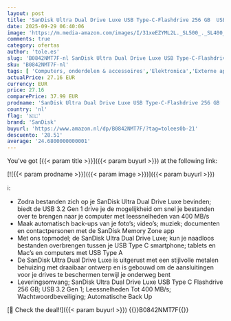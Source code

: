 ```yaml
---
layout: post
title: 'SanDisk Ultra Dual Drive Luxe USB Type-C-Flashdrive 256 GB  USB 3.2 Gen 1  Leessnelheden Tot 400 MB/s  Wachtwoordbeveiliging  Automatische Back-Up  Zilver'
date: 2025-09-29 06:40:06
image: 'https://m.media-amazon.com/images/I/31xeEZYML2L._SL500_._SL400_.jpg'
comments: true
category: ofertas
author: 'tole.es'
slug: 'B0842NMT7F-nl SanDisk Ultra Dual Drive Luxe USB Type-C-Flashdrive 256 GB...'
sku: 'B0842NMT7F-nl'
tags: [ 'Computers, onderdelen & accessoires','Elektronica','Externe apparaten & dataopslag','Gegevensopslag','USB-flashstations','sandisk','🇳🇱', ]
actualPrice: 27.16 EUR
currency: EUR
price: 27.16
comparePrice: 37.99 EUR
prodname: 'SanDisk Ultra Dual Drive Luxe USB Type-C-Flashdrive 256 GB  USB 3.2 Gen 1  Leessnelheden Tot 400 MB/s  Wachtwoordbeveiliging  Automatische Back-Up  Zilver'
country: 'nl'
flag: '🇳🇱'
brand: 'SanDisk'
buyurl: 'https://www.amazon.nl/dp/B0842NMT7F/?tag=tolees0b-21'
descuento: '28.51'
average: '24.6800000000001'
---
```


You've got [{{< param title >}}]({{< param buyurl >}}) at the following link:

[![{{< param prodname >}}]({{< param image >}})]({{< param buyurl >}})

ℹ️:

- Zodra bestanden zich op je SanDisk Ultra Dual Drive Luxe bevinden; biedt de USB 3.2 Gen 1 drive je de mogelijkheid om snel je bestanden over te brengen naar je computer met leessnelheden van 400 MB/s
- Maak automatisch back-ups van je foto’s; video’s; muziek; documenten en contactpersonen met de SanDisk Memory Zone app
- Met ons topmodel; de SanDisk Ultra Dual Drive Luxe; kun je naadloos bestanden overbrengen tussen je USB Type C smartphone; tablets en Mac’s en computers met USB Type A
- De SanDisk Ultra Dual Drive Luxe is uitgerust met een stijlvolle metalen behuizing met draaibaar ontwerp en is gebouwd om de aansluitingen voor je drives te beschermen terwijl je onderweg bent
- Leveringsomvang; SanDisk Ultra Dual Drive Luxe USB Type C Flashdrive 256 GB; USB 3.2 Gen 1; Leessnelheden Tot 400 MB/s; Wachtwoordbeveiliging; Automatische Back Up

[🛒 Check the deal!!]({{< param buyurl >}})
{{<world>}}B0842NMT7F{{</world>}}
